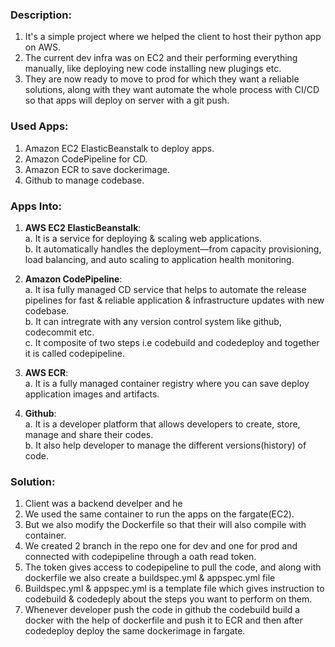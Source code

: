 ### Description:
1. It's a simple project where we helped the client to host their python app on AWS. <br/>
2. The current dev infra was on EC2 and their performing everything manually, like deploying new code installing new plugings etc.  <br/>
3. They are now ready to move to prod for which they want a reliable solutions, along with they want automate the whole process with CI/CD so that apps will deploy on server with a git push. <br/>

### Used Apps:
1. Amazon EC2 ElasticBeanstalk to deploy apps. <br/>
2. Amazon CodePipeline for CD. <br/>
3. Amazon ECR to save dockerimage. <br/>
4. Github to manage codebase. <br/>

### Apps Into:
1. **AWS EC2 ElasticBeanstalk**: <br/>
                    a. It is a service for deploying & scaling web applications. <br/>
                    b. It automatically handles the deployment—from capacity provisioning, load balancing, and auto scaling to application health monitoring. <br/>

2. **Amazon CodePipeline**: <br/>
                     a. It isa  fully managed CD service that helps to automate the release pipelines for fast & reliable application & infrastructure updates with new codebase. <br/>
                     b. It can intregrate with any version control system like github, codecommit etc. <br/>
                     c. It composite of two steps i.e codebuild and codedeploy and together it is called codepipeline. <br/>

1. **AWS ECR**: <br/>
            a. It is a fully managed container registry where you can save deploy application images and artifacts. <br/>

3. **Github**: <br/>
                    a. It is a developer platform that allows developers to create, store, manage and share their codes. <br/>
                    b. It also help developer to manage the different versions(history) of code. <br/>

### Solution:
1. Client was a backend develper and he 
2. We used the same container to run the apps on the fargate(EC2).
3. But we also modify the Dockerfile so that their will also compile with container.
4. We created 2 branch in the repo one for dev and one for prod and connected with codepipeline through a oath read token.
5. The token gives access to codepipeline to pull the code, and along with dockerfile we also create a buildspec.yml & appspec.yml file
6. Buildspec.yml & appspec.yml is a template file which gives instruction to codebuild & codedeply about the steps you want to perform on them.
7. Whenever developer push the code in github the codebuild build a docker with the help of dockerfile and push it to ECR and then after codedeploy deploy the same dockerimage in fargate.
